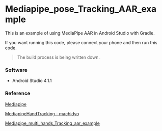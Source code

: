 # Mediapipe_pose_Tracking_AAR_example

This is an example of using MediaPipe AAR in Android Studio with Gradle.

If you want running this code, please connect your phone and then run this code.

> The build process is being written down.

### Software

* Android Studio 4.1.1

### Reference

[Mediapipe](https://github.com/google/mediapipe)

[MediapipeHandTracking - machidyo](https://github.com/machidyo/MediaPipeHandTracking)

[Mediapipe_multi_hands_Tracking_aar_example](https://github.com/jiuqiant/mediapipe_multi_hands_tracking_aar_example)